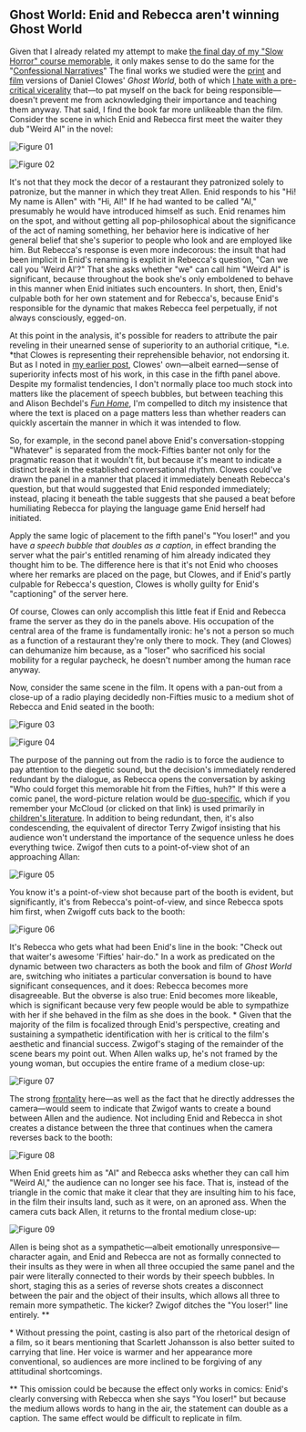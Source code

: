 ## Ghost World: Enid and Rebecca aren't winning Ghost World

Given that I already related my attempt to make [the final day of my "Slow Horror" course memorable](http://www.lawyersgunsmoneyblog.com/2011/03/how-to-ruin-thirty-days-in-a-night-by-violating-the-dayenu-principle), it only makes sense to do the same for the "[Confessional Narratives](http://acephalous.typepad.com/acephalous/2011/01/confessional-narratives-syllabus.html)"  The final works we studied were the [print](http://www.amazon.com/exec/obidos/ASIN/1560974273/diesekoschmar-20) and [film](http://www.amazon.com/exec/obidos/ASIN/B00005T30L/diesekoschmar-20) versions of Daniel Clowes' *Ghost World*, both of which [I hate with a pre-critical vicerality](http://acephalous.typepad.com/acephalous/2010/05/daniel-clowes-is-not-per-his-insistence-one-of-those-comic-book-readers.html) that—to pat myself on the back for being responsible—doesn't prevent me from acknowledging their importance and teaching them anyway.  That said, I find the book far more unlikeable than the film.  Consider the scene in which Enid and Rebecca first meet the waiter they dub "Weird Al" in the novel:

![Figure 01](images/film/ghost-world/01.jpg)

![Figure 02](images/film/ghost-world/02.jpg)

It's not that they mock the decor of a restaurant they patronized solely to patronize, but the manner in which they treat Allen.  Enid responds to his "Hi! My name is Allen" with "Hi, Al!"  If he had wanted to be called "Al," presumably he would have introduced himself as such.  Enid renames him on the spot, and without getting all pop-philosophical about the significance of the act of naming something, her behavior here is indicative of her general belief that she's superior to people who look and are employed like him.  But Rebecca's response is even more indecorous: the insult that had been implicit in Enid's renaming is explicit in Rebecca's question, "Can we call you 'Weird Al'?"  That she asks whether "we" can call him "Weird Al" is significant, because throughout the book she's only emboldened to behave in this manner when Enid initiates such encounters.  In short, then, Enid's culpable both for her own statement and for Rebecca's, because Enid's responsible for the dynamic that makes Rebecca feel perpetually, if not always consciously, egged-on.  

At this point in the analysis, it's possible for readers to attribute the pair reveling in their unearned sense of superiority to an authorial critique, *i.e. *that Clowes is representing their reprehensible behavior, not endorsing it.  But as I noted in [my earlier post](http://acephalous.typepad.com/acephalous/2010/05/daniel-clowes-is-not-per-his-insistence-one-of-those-comic-book-readers.html), Clowes' own—albeit earned—sense of superiority infects most of his work, in this case in the fifth panel above.  Despite my formalist tendencies, I don't normally place too much stock into matters like the placement of speech bubbles, but between teaching this and Alison Bechdel's *[Fun Home](http://www.amazon.com/exec/obidos/ASIN/0618871713/diesekoschmar-20)*, I'm compelled to ditch my insistence that where the text is placed on a page matters less than whether readers can quickly ascertain the manner in which it was intended to flow.  

So, for example, in the second panel above Enid's conversation-stopping "Whatever" is separated from the mock-Fifties banter not only for the pragmatic reason that it wouldn't fit, but because it's meant to indicate a distinct break in the established conversational rhythm.  Clowes could've drawn the panel in a manner that placed it immediately beneath Rebecca's question, but that would suggested that Enid responded immediately; instead, placing it beneath the table suggests that she paused a beat before humiliating Rebecca for playing the language game Enid herself had initiated.

Apply the same logic of placement to the fifth panel's "You loser!" and you have *a speech bubble that doubles as a caption*, in effect branding the server what the pair's entitled renaming of him already indicated they thought him to be.  The difference here is that it's not Enid who chooses where her remarks are placed on the page, but Clowes, and if Enid's partly culpable for Rebecca's question, Clowes is wholly guilty for Enid's "captioning" of the server here.

Of course, Clowes can only accomplish this little feat if Enid and Rebecca frame the server as they do in the panels above.  His occupation of the central area of the frame is fundamentally ironic: he's not a person so much as a function of a restaurant they're only there to mock.  They (and Clowes) can dehumanize him because, as a "loser" who sacrificed his social mobility for a regular paycheck, he doesn't number among the human race anyway.

Now, consider the same scene in the film.  It opens with a pan-out from a close-up of a radio playing decidedly non-Fifties music to a medium shot of Rebecca and Enid seated in the booth:

![Figure 03](images/film/ghost-world/03.jpg)

![Figure 04](images/film/ghost-world/04.jpg)

The purpose of the panning out from the radio is to force the audience to pay attention to the diegetic sound, but the decision's immediately rendered redundant by the dialogue, as Rebecca opens the conversation by asking "Who could forget this memorable hit from the Fifties, huh?"  If this were a comic panel, the word-picture relation would be [duo-specific](http://acephalous.typepad.com/.a/6a00d8341c2df453ef0147e1ae93c3970b), which if you remember your McCloud (or clicked on that link) is used primarily in [children's literature](http://www.pan-tex.net/usr/j/julie/30prep2.jpeg).  In addition to being redundant, then, it's also condescending, the equivalent of director Terry Zwigof insisting that his audience won't understand the importance of the sequence unless he does everything twice.  Zwigof then cuts to a point-of-view shot of an approaching Allan:

![Figure 05](images/film/ghost-world/05.jpg)

You know it's a point-of-view shot because part of the booth is evident, but significantly, it's from Rebecca's point-of-view, and since Rebecca spots him first, when Zwigoff cuts back to the booth:

![Figure 06](images/film/ghost-world/06.jpg)

It's Rebecca who gets what had been Enid's line in the book: "Check out that waiter's awesome 'Fifties' hair-do."  In a work as predicated on the dynamic between two characters as both the book and film of *Ghost World* are, switching who initiates a particular conversation is bound to have significant consequences, and it does: Rebecca becomes more disagreeable.  But the obverse is also true: Enid becomes more likeable, which is significant because very few people would be able to sympathize with her if she behaved in the film as she does in the book. \*  Given that the majority of the film is focalized through Enid's perspective, creating and sustaining a sympathetic identification with her is critical to the film's aesthetic and financial success.  Zwigof's staging of the remainder of the scene bears my point out.  When Allen walks up, he's not framed by the young woman, but occupies the entire frame of a medium close-up:

![Figure 07](images/film/ghost-world/07.jpg)

The strong [frontality](http://classes.yale.edu/film-analysis/htmfiles/mise-en-scene.htm#54569) here—as well as the fact that he directly addresses the camera—would seem to indicate that Zwigof wants to create a bound between Allen and the audience.  Not including Enid and Rebecca in shot creates a distance between the three that continues when the camera reverses back to the booth:

![Figure 08](images/film/ghost-world/08.jpg)

When Enid greets him as "Al" and Rebecca asks whether they can call him "Weird Al," the audience can no longer see his face.  That is, instead of the triangle in the comic that make it clear that they are insulting him to his face, in the film their insults land, such as it were, on an aproned ass.  When the camera cuts back Allen, it returns to the frontal medium close-up:

![Figure 09](images/film/ghost-world/09.jpg)

Allen is being shot as a sympathetic—albeit emotionally unresponsive—character again, and Enid and Rebecca are not as formally connected to their insults as they were in when all three occupied the same panel and the pair were literally connected to their words by their speech bubbles.  In short, staging this as a series of reverse shots creates a disconnect between the pair and the object of their insults, which allows all three to remain more sympathetic.  The kicker?
Zwigof ditches the "You loser!" line entirely. \*\*

\* Without pressing the point, casting is also part of the rhetorical design of a film, so it bears mentioning that Scarlett Johansson is also better suited to carrying that line.  Her voice is warmer and her appearance more conventional, so audiences are more inclined to be forgiving of any attitudinal shortcomings.

\*\* This omission could be because the effect only works in comics: Enid's clearly conversing with Rebecca when she says "You loser!" but because the medium allows words to hang in the air, the statement can double as a caption.  The same effect would be difficult to replicate in film.
